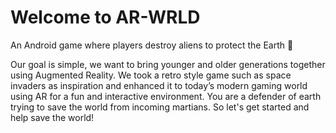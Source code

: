 # Welcome to AR-WRLD
An Android game where players destroy aliens to protect the Earth 🚀

Our goal is simple, we want to bring younger and older generations together using Augmented Reality. We took a retro style game such as space invaders as inspiration and enhanced it to today’s modern gaming world using AR for a fun and interactive environment. You are a defender of earth trying to save the world from incoming martians. So let's get started and help save the world!


